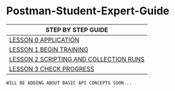 # Postman-Student-Expert-Guide

| STEP BY STEP GUIDE|  
| -|
| <a href='https://rohan-kulkarni-25.github.io/Postman-Student-Expert-Guide/Lesson-0-Application'>LESSON 0 APPLICATION</a>|
| <a href='https://rohan-kulkarni-25.github.io/Postman-Student-Expert-Guide/Lesson-1-Begin-training.md'>LESSON 1 BEGIN TRAINING </a> |
| <a href='https://rohan-kulkarni-25.github.io/Postman-Student-Expert-Guide/Lesson-2-Scripting-And-Collection-Runs.md'>LESSON 2 SCRIPTING AND COLLECTION RUNS</a>|
| <a href='https://rohan-kulkarni-25.github.io/Postman-Student-Expert-Guide/Lesson-3-Check-Progress.md'>LESSON 3 CHECK PROGRESS</a> |

```
WILL BE ADDING ABOUT BASIC API CONCEPTS SOON...
```
